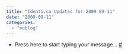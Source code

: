 ```yaml
---
title: "Identi.ca Updates for 2009-09-11"
date: "2009-09-11"
categories: 
  - "mublog"
---
```


- Press here to start typing your message... [#](http://identi.ca/notice/9873464)
